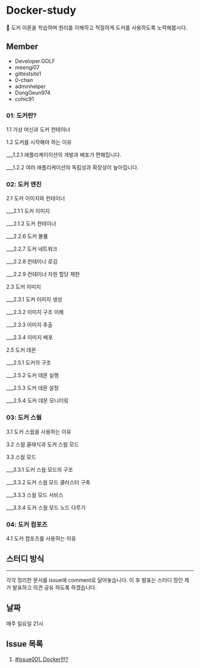 # Docker-study
🐳 도커 이론을 학습하며 원리를 이해하고 적절하게 도커를 사용하도록 노력해봅시다.

## Member

- Developer.GOLF
- meengi07
- gittestsite1
- 0-chan
- adminhelper
- DongGeun974
- cohic91

### 01: 도커란?

1.1 가상 머신과 도커 컨테이너

1.2 도커를 시작해야 하는 이유

___1.2.1 애플리케이이션의 개발과 배포가 편해집니다.

___1.2.2 여러 애플리케이션의 독립성과 확장성이 높아집니다.


### 02: 도커 엔진

2.1 도커 이미지와 컨테이너

___2.1.1 도커 이미지

___2.1.2 도커 컨테이너

___2.2.6 도커 볼륨

___2.2.7 도커 네트워크

___2.2.8 컨테이너 로깅

___2.2.9 컨테이너 자원 할당 제한

2.3 도커 이미지

___2.3.1 도커 이미지 생성

___2.3.2 이미지 구조 이해

___2.3.3 이미지 추출

___2.3.4 이미지 배포

2.5 도커 데몬

___2.5.1 도커의 구조

___2.5.2 도커 데몬 실행

___2.5.3 도커 데몬 설정

___2.5.4 도커 데몬 모니터링


### 03: 도커 스웜

3.1 도커 스웜을 사용하는 이유

3.2 스웜 클래식과 도커 스웜 모드

3.3 스웜 모드

___3.3.1 도커 스웜 모드의 구조

___3.3.2 도커 스웜 모드 클러스터 구축

___3.3.3 스웜 모드 서비스

___3.3.4 도커 스웜 모드 노드 다루기


### 04: 도커 컴포즈

4.1 도커 컴포즈를 사용하는 이유


## 스터디 방식 

--- 

각각 정리한 문서를 issue에 comment로 달아놓습니다. 이 후 발표는 스터디 장인 제가 발표하고 의견 공유 하도록 하겠습니다. 


## 날짜

매주 일요일 21시


## Issue 목록

1. [#Issue001. Docker란?](https://github.com/ilgolf/Docker-study/issues/1)
